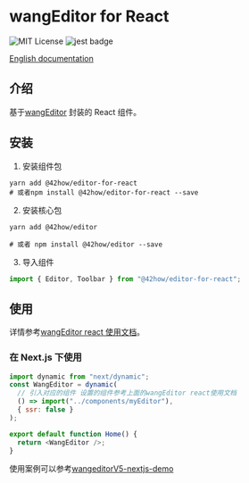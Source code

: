 # wangEditor for React

<!-- Badge -->

![MIT License](https://img.shields.io/badge/License-MIT-blue)
![jest badge](https://img.shields.io/badge/unit%20test-jest-yellowgreen)

[English documentation](./README-en.md)

## 介绍

基于[wangEditor](https://www.wangeditor.com/) 封装的 React 组件。

## 安装

1. 安装组件包

```shell
yarn add @42how/editor-for-react
# 或者npm install @42how/editor-for-react --save

```

2. 安装核心包

```shell
yarn add @42how/editor

# 或者 npm install @42how/editor --save
```

3. 导入组件

```ts
import { Editor, Toolbar } from "@42how/editor-for-react";
```

## 使用

详情参考[wangEditor react 使用文档](https://www.wangeditor.com/v5/for-frame.html#react)。

### 在 Next.js 下使用

```js
import dynamic from "next/dynamic";
const WangEditor = dynamic(
  // 引入对应的组件 设置的组件参考上面的wangEditor react使用文档
  () => import("../components/myEditor"),
  { ssr: false }
);

export default function Home() {
  return <WangEditor />;
}
```

使用案例可以参考[wangeditorV5-nextjs-demo](https://github.com/hahaaha/wangeditorV5-nextjs-demo)
